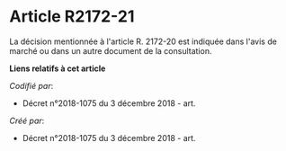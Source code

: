 # Article R2172-21

La décision mentionnée à l'article R. 2172-20 est indiquée dans l'avis de marché ou dans un autre document de la
consultation.

**Liens relatifs à cet article**

_Codifié par_:

  - Décret n°2018-1075 du 3 décembre 2018 - art.

_Créé par_:

  - Décret n°2018-1075 du 3 décembre 2018 - art.
